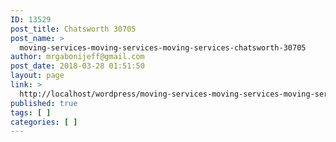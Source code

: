 ```yaml
---
ID: 13529
post_title: Chatsworth 30705
post_name: >
  moving-services-moving-services-moving-services-chatsworth-30705
author: mrgabonijeff@gmail.com
post_date: 2018-03-28 01:51:50
layout: page
link: >
  http://localhost/wordpress/moving-services-moving-services-moving-services-chatsworth-30705/
published: true
tags: [ ]
categories: [ ]
---
```

